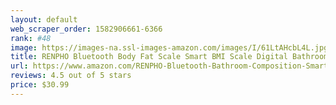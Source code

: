 ```yaml
---
layout: default 
﻿web_scraper_order: 1582906661-6366
rank: #48
image: https://images-na.ssl-images-amazon.com/images/I/61LtAHcbL4L.jpg
title: RENPHO Bluetooth Body Fat Scale Smart BMI Scale Digital Bathroom Wireless Weight Scale,…
url: https://www.amazon.com/RENPHO-Bluetooth-Bathroom-Composition-Smartphone/dp/B01N1UX8RW/ref=zg_mw_hpc_48?_encoding=UTF8&psc=1&refRID=AKFJNXASQBPB6KPJQJKV
reviews: 4.5 out of 5 stars
price: $30.99 
---
```

